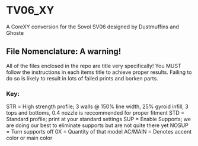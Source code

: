 # TV06_XY
A CoreXY conversion for the Sovol SV06 designed by Dustmuffins and Ghoste

## File Nomenclature: A warning!
All of the files enclosed in the repo are title very specifically! You MUST follow the instructions in each items title to achieve proper results. Failing to do so is likely to result in lots of failed prints and borken parts. 

### Key:
STR = High strength profile; 3 walls @ 150% line width, 25% gyroid infill, 3 tops and bottoms, 0.4 nozzle is reccommended for proper fitment
STD = Standard profile; print at your standard settings
SUP = Enable Supports; we are doing our best to eliminate supports but are not quite there yet
NOSUP = Turn supports off
0X = Quantity of that model
AC/MAIN = Denotes accent color or main color

